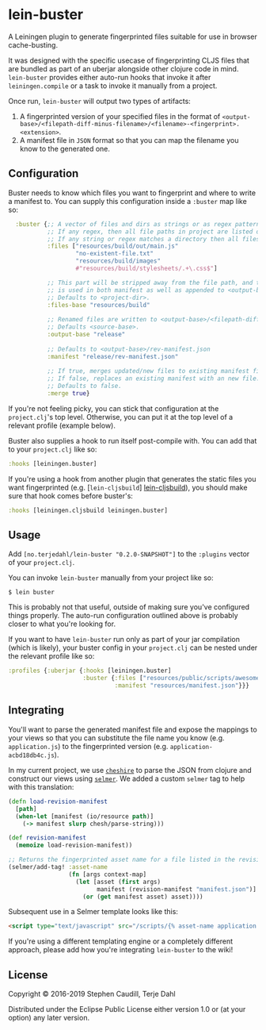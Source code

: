 # lein-buster

A Leiningen plugin to generate fingerprinted files suitable for use in browser
cache-busting.

It was designed with the specific usecase of fingerprinting CLJS files that are
bundled as part of an uberjar alongside other clojure code in mind.
`lein-buster` provides either auto-run hooks that invoke it after
`leiningen.compile` or a task to invoke it manually from a project.

Once run, `lein-buster` will output two types of artifacts:

1. A fingerprinted version of your specified files in the format of
   `<output-base>/<filepath-diff-minus-filename>/<filename>-<fingerprint>.<extension>`.
2. A manifest file in `JSON` format so that you can map the filename you know to
   the generated one.

## Configuration

Buster needs to know which files you want to fingerprint and where to write a
manifest to. You can supply this configuration inside a `:buster` map like so:


```clojure
  :buster {;; A vector of files and dirs as strings or as regex patterns.
           ;; If any regex, then all file paths in project are listed once, and any regex is matched against the loaded list.
           ;; If any string or regex matches a directory then all files in that directory are "busted"
           :files ["resources/build/out/main.js"
                   "no-existent-file.txt"
                   "resources/build/images"
                   #"resources/build/stylesheets/.+\.css$"]

           ;; This part will be stripped away from the file path, and the remainder - lets call it "filepath-diff" -
           ;; is used in both manifest as well as appended to <output-base> when writing renamed files.
           ;; Defaults to <project-dir>.
           :files-base "resources/build"
           
           ;; Renamed files are written to <output-base>/<filepath-diff>.
           ;; Defaults <source-base>.
           :output-base "release"
           
           ;; Defaults to <output-base>/rev-manifest.json
           :manifest "release/rev-manifest.json"
           
           ;; If true, merges updated/new files to existing manifest file.
           ;; If false, replaces an existing manifest with an new file.
           ;; Defaults to false.
           :merge true}
```

If you're not feeling picky, you can stick that configuration at the
`project.clj`'s top level. Otherwise, you can put it at the top level of a
relevant profile (example below).

Buster also supplies a hook to run itself post-compile with. You can add that to
your `project.clj` like so:

```clojure
:hooks [leiningen.buster]
```

If you're using a hook from another plugin that generates the static files you
want fingerprinted (e.g. [`lein-cljsbuild`] [lein-cljsbuild]), you should make
sure that hook comes before buster's:

```clojure
:hooks [leiningen.cljsbuild leiningen.buster]
```

## Usage

Add `[no.terjedahl/lein-buster "0.2.0-SNAPSHOT"]` to the `:plugins` vector of your `project.clj`.

You can invoke `lein-buster` manually from your project like so:

    $ lein buster

This is probably not that useful, outside of making sure you've configured
things properly. The auto-run configuration outlined above is probably closer to
what you're looking for.

If you want to have `lein-buster` run only as part of your jar compilation
(which is likely), your buster config in your `project.clj` can be nested under
the relevant profile like so:

```clojure
:profiles {:uberjar {:hooks [leiningen.buster]
                     :buster {:files ["resources/public/scripts/awesome.js"]
                              :manifest "resources/manifest.json"}}}
```

## Integrating

You'll want to parse the generated manifest file and expose the mappings to your
views so that you can substitute the file name you know (e.g. `application.js`)
to the fingerprinted version (e.g. `application-acbd18db4c.js`).

In my current project, we use [`cheshire`][chesh] to parse the JSON from clojure
and construct our views using [`selmer`][selmer]. We added a custom `selmer` tag
to help with this translation:

```clojure
(defn load-revision-manifest
  [path]
  (when-let [manifest (io/resource path)]
    (-> manifest slurp chesh/parse-string)))

(def revision-manifest
  (memoize load-revision-manifest))

;; Returns the fingerprinted asset name for a file listed in the revision manifest.
(selmer/add-tag! :asset-name
                 (fn [args context-map]
                   (let [asset (first args)
                         manifest (revision-manifest "manifest.json")]
                     (or (get manifest asset) asset))))
```

Subsequent use in a Selmer template looks like this:

```html
<script type="text/javascript" src="/scripts/{% asset-name application.js %}"></script>

```

If you're using a different templating engine or a completely different
approach, please add how you're integrating `lein-buster` to the wiki!

## License

Copyright © 2016-2019 Stephen Caudill, Terje Dahl

Distributed under the Eclipse Public License either version 1.0 or (at
your option) any later version.


[lein-cljsbuild]: https://github.com/emezeske/lein-cljsbuild
[chesh]: https://github.com/dakrone/cheshire
[selmer]: https://github.com/yogthos/Selmer
